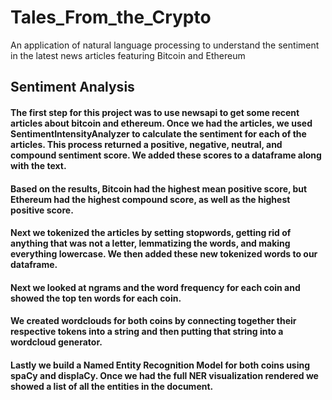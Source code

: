 # Tales_From_the_Crypto
An application of natural language processing to understand the sentiment in the latest news articles featuring Bitcoin and Ethereum

## Sentiment Analysis
#### The first step for this project was to use newsapi to get some recent articles about bitcoin and ethereum. Once we had the articles, we used SentimentIntensityAnalyzer to calculate the sentiment for each of the articles. This process returned a positive, negative, neutral, and compound sentiment score. We added these scores to a dataframe along with the text. 

#### Based on the results, Bitcoin had the highest mean positive score, but Ethereum had the highest compound score, as well as the highest positive score.

#### Next we tokenized the articles by setting stopwords, getting rid of anything that was not a letter, lemmatizing the words, and making everything lowercase. We then added these new tokenized words to our dataframe.

#### Next we looked at ngrams and the word frequency for each coin and showed the top ten words for each coin. 

#### We created wordclouds for both coins by connecting together their respective tokens into a string and then putting that string into a wordcloud generator. 

#### Lastly we build a Named Entity Recognition Model for both coins using spaCy and displaCy. Once we had the full NER visualization rendered we showed a list of all the entities in the document. 

